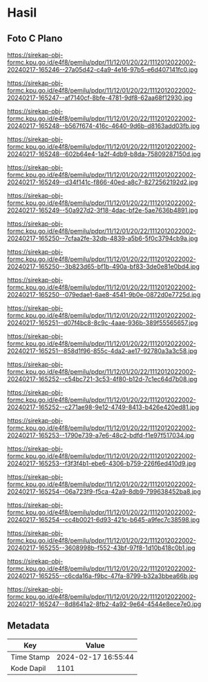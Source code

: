 # Hasil

## Foto C Plano

https://sirekap-obj-formc.kpu.go.id/e4f8/pemilu/pdpr/11/12/01/20/22/1112012022002-20240217-165246--27a05d42-c4a9-4e16-97b5-e6d407141fc0.jpg

https://sirekap-obj-formc.kpu.go.id/e4f8/pemilu/pdpr/11/12/01/20/22/1112012022002-20240217-165247--af7140cf-8bfe-4781-9df8-62aa68f12930.jpg

https://sirekap-obj-formc.kpu.go.id/e4f8/pemilu/pdpr/11/12/01/20/22/1112012022002-20240217-165248--b567f674-416c-4640-9d6b-d8163add03fb.jpg

https://sirekap-obj-formc.kpu.go.id/e4f8/pemilu/pdpr/11/12/01/20/22/1112012022002-20240217-165248--602b64e4-1a2f-4db9-b8da-75809287150d.jpg

https://sirekap-obj-formc.kpu.go.id/e4f8/pemilu/pdpr/11/12/01/20/22/1112012022002-20240217-165249--d34f141c-f866-40ed-a8c7-8272562192d2.jpg

https://sirekap-obj-formc.kpu.go.id/e4f8/pemilu/pdpr/11/12/01/20/22/1112012022002-20240217-165249--50a927d2-3f18-4dac-bf2e-5ae7636b4891.jpg

https://sirekap-obj-formc.kpu.go.id/e4f8/pemilu/pdpr/11/12/01/20/22/1112012022002-20240217-165250--7cfaa2fe-32db-4839-a5b6-5f0c3794cb9a.jpg

https://sirekap-obj-formc.kpu.go.id/e4f8/pemilu/pdpr/11/12/01/20/22/1112012022002-20240217-165250--3b823d65-bf1b-490a-bf83-3de0e81e0bd4.jpg

https://sirekap-obj-formc.kpu.go.id/e4f8/pemilu/pdpr/11/12/01/20/22/1112012022002-20240217-165250--079edae1-6ae8-4541-9b0e-0872d0e7725d.jpg

https://sirekap-obj-formc.kpu.go.id/e4f8/pemilu/pdpr/11/12/01/20/22/1112012022002-20240217-165251--d07f4bc8-8c9c-4aae-936b-389f55565657.jpg

https://sirekap-obj-formc.kpu.go.id/e4f8/pemilu/pdpr/11/12/01/20/22/1112012022002-20240217-165251--858d1f96-855c-4da2-ae17-92780a3a3c58.jpg

https://sirekap-obj-formc.kpu.go.id/e4f8/pemilu/pdpr/11/12/01/20/22/1112012022002-20240217-165252--c54bc721-3c53-4f80-b12d-7c1ec64d7b08.jpg

https://sirekap-obj-formc.kpu.go.id/e4f8/pemilu/pdpr/11/12/01/20/22/1112012022002-20240217-165252--c271ae98-9e12-4749-8413-b426e420ed81.jpg

https://sirekap-obj-formc.kpu.go.id/e4f8/pemilu/pdpr/11/12/01/20/22/1112012022002-20240217-165253--1790e739-a7e6-48c2-bdfd-f1e97f517034.jpg

https://sirekap-obj-formc.kpu.go.id/e4f8/pemilu/pdpr/11/12/01/20/22/1112012022002-20240217-165253--f3f3f4b1-ebe6-4306-b759-226f6ed410d9.jpg

https://sirekap-obj-formc.kpu.go.id/e4f8/pemilu/pdpr/11/12/01/20/22/1112012022002-20240217-165254--06a723f9-f5ca-42a9-8db9-799638452ba8.jpg

https://sirekap-obj-formc.kpu.go.id/e4f8/pemilu/pdpr/11/12/01/20/22/1112012022002-20240217-165254--cc4b0021-6d93-421c-b645-a9fec7c38598.jpg

https://sirekap-obj-formc.kpu.go.id/e4f8/pemilu/pdpr/11/12/01/20/22/1112012022002-20240217-165255--3608998b-f552-43bf-97f8-1d10b418c0b1.jpg

https://sirekap-obj-formc.kpu.go.id/e4f8/pemilu/pdpr/11/12/01/20/22/1112012022002-20240217-165255--c6cda16a-f9bc-47fa-8799-b32a3bbea66b.jpg

https://sirekap-obj-formc.kpu.go.id/e4f8/pemilu/pdpr/11/12/01/20/22/1112012022002-20240217-165247--8d8641a2-8fb2-4a92-9e64-4544e8ece7e0.jpg


## Metadata

| Key        | Value               |
| ---------- | ------------------- |
| Time Stamp | 2024-02-17 16:55:44 |
| Kode Dapil | 1101                |



